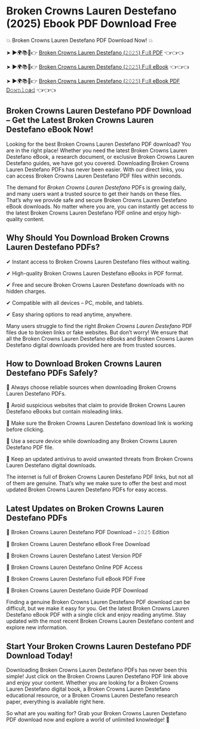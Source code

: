 # Broken Crowns Lauren Destefano (2025) Ebook PDF Download Free

💥 Broken Crowns Lauren Destefano PDF Download Now! 💥

➤ ►🌍📚📱👉 [Broken Crowns Lauren Destefano (𝟸𝟶𝟸𝟻) F𝚞ll PDF](https://getpdf.xyz/broken-crowns-lauren-destefano) 👈👈👈


➤ ►🌍📚📱👉 [Broken Crowns Lauren Destefano (𝟸𝟶𝟸𝟻) F𝚞ll eBook](https://getpdf.xyz/broken-crowns-lauren-destefano) 👈👈👈


➤ ►🌍📚📱👉 [Broken Crowns Lauren Destefano (𝟸𝟶𝟸𝟻) F𝚞ll eBook PDF D𝚘𝚠𝚗𝚕𝚘a𝚍](https://getpdf.xyz/broken-crowns-lauren-destefano) 👈👈👈


## Broken Crowns Lauren Destefano PDF Download – Get the Latest Broken Crowns Lauren Destefano eBook Now!

Looking for the best Broken Crowns Lauren Destefano PDF download? You are in the right place! Whether you need the latest Broken Crowns Lauren Destefano eBook, a research document, or exclusive Broken Crowns Lauren Destefano guides, we have got you covered. Downloading Broken Crowns Lauren Destefano PDFs has never been easier. With our direct links, you can access Broken Crowns Lauren Destefano PDF files within seconds.

The demand for *Broken Crowns Lauren Destefano* PDFs is growing daily, and many users want a trusted source to get their hands on these files. That’s why we provide safe and secure Broken Crowns Lauren Destefano eBook downloads. No matter where you are, you can instantly get access to the latest Broken Crowns Lauren Destefano PDF online and enjoy high-quality content.

## Why Should You Download Broken Crowns Lauren Destefano PDFs?

✔ Instant access to Broken Crowns Lauren Destefano files without waiting.

✔ High-quality Broken Crowns Lauren Destefano eBooks in PDF format.

✔ Free and secure Broken Crowns Lauren Destefano downloads with no hidden charges.

✔ Compatible with all devices – PC, mobile, and tablets.

✔ Easy sharing options to read anytime, anywhere.

Many users struggle to find the right *Broken Crowns Lauren Destefano* PDF files due to broken links or fake websites. But don’t worry! We ensure that all the Broken Crowns Lauren Destefano eBooks and Broken Crowns Lauren Destefano digital downloads provided here are from trusted sources.

## How to Download Broken Crowns Lauren Destefano PDFs Safely?

📌 Always choose reliable sources when downloading Broken Crowns Lauren Destefano PDFs.

📌 Avoid suspicious websites that claim to provide Broken Crowns Lauren Destefano eBooks but contain misleading links.

📌 Make sure the Broken Crowns Lauren Destefano download link is working before clicking.

📌 Use a secure device while downloading any Broken Crowns Lauren Destefano PDF file.

📌 Keep an updated antivirus to avoid unwanted threats from Broken Crowns Lauren Destefano digital downloads.

The internet is full of Broken Crowns Lauren Destefano PDF links, but not all of them are genuine. That’s why we make sure to offer the best and most updated Broken Crowns Lauren Destefano PDFs for easy access.

## Latest Updates on Broken Crowns Lauren Destefano PDFs

🔹 Broken Crowns Lauren Destefano PDF Download – 𝟸𝟶𝟸𝟻 Edition

🔹 Broken Crowns Lauren Destefano eBook Free Download

🔹 Broken Crowns Lauren Destefano Latest Version PDF

🔹 Broken Crowns Lauren Destefano Online PDF Access

🔹 Broken Crowns Lauren Destefano Full eBook PDF Free

🔹 Broken Crowns Lauren Destefano Guide PDF Download

Finding a genuine Broken Crowns Lauren Destefano PDF download can be difficult, but we make it easy for you. Get the latest Broken Crowns Lauren Destefano eBook PDF with a single click and enjoy reading anytime. Stay updated with the most recent Broken Crowns Lauren Destefano content and explore new information.

## Start Your Broken Crowns Lauren Destefano PDF Download Today!

Downloading Broken Crowns Lauren Destefano PDFs has never been this simple! Just click on the Broken Crowns Lauren Destefano PDF link above and enjoy your content. Whether you are looking for a Broken Crowns Lauren Destefano digital book, a Broken Crowns Lauren Destefano educational resource, or a Broken Crowns Lauren Destefano research paper, everything is available right here.

So what are you waiting for? Grab your Broken Crowns Lauren Destefano PDF download now and explore a world of unlimited knowledge! 🚀